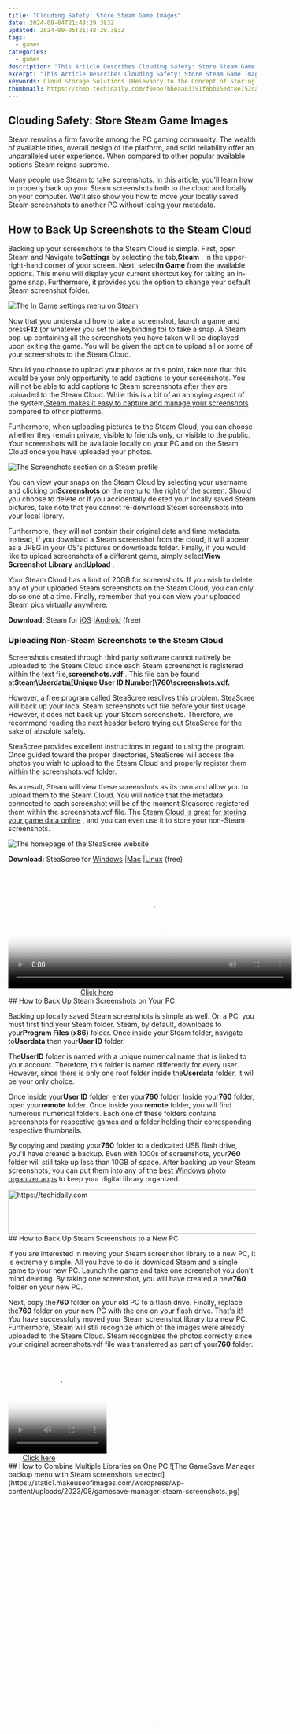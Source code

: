 ```yaml
---
title: "Clouding Safety: Store Steam Game Images"
date: 2024-09-04T21:48:29.383Z
updated: 2024-09-05T21:48:29.383Z
tags:
  - games
categories:
  - games
description: "This Article Describes Clouding Safety: Store Steam Game Images"
excerpt: "This Article Describes Clouding Safety: Store Steam Game Images"
keywords: Cloud Storage Solutions (Relevancy to the Concept of Storing Images),Steam Game Images Archive (Specificity Towards Game Image Storage on Steam Platform),Digital Image Management Tools (Broad Relevance, Captures a Wider Audience Looking for Similar Services),Online Photo Storage Services (General Search Term Indicating Cloud-Based Image Storage Solutions),Safe Cloud Data Backup (Incorporating Safety and Security Aspect of Storing Images Online),Steam Images Security Platforms (Combining Platform, Games, and a Focus on Data Protection),Cloud Storage Services for Game Developers (Targeted Towards the Game Development Community Using Steam as Their Primary Marketplace)
thumbnail: https://thmb.techidaily.com/f0ebe7bbeaa83391f6bb15edc8e752caf5cabced73b47f7e6c93255938daeeee.jpg
---
```


## Clouding Safety: Store Steam Game Images

 Steam remains a firm favorite among the PC gaming community. The wealth of available titles, overall design of the platform, and solid reliability offer an unparalleled user experience. When compared to other popular available options Steam reigns supreme.

 Many people use Steam to take screenshots. In this article, you'll learn how to properly back up your Steam screenshots both to the cloud and locally on your computer. We'll also show you how to move your locally saved Steam screenshots to another PC without losing your metadata.

## How to Back Up Screenshots to the Steam Cloud

 Backing up your screenshots to the Steam Cloud is simple. First, open Steam and Navigate to**Settings** by selecting the tab,**Steam** , in the upper-right-hand corner of your screen. Next, select**In Game** from the available options. This menu will display your current shortcut key for taking an in-game snap. Furthermore, it provides you the option to change your default Steam screenshot folder.

![The In Game settings menu on Steam](https://static1.makeuseofimages.com/wordpress/wp-content/uploads/2023/08/steam-in-game-settings.jpg)

 Now that you understand how to take a screenshot, launch a game and press**F12** (or whatever you set the keybinding to) to take a snap. A Steam pop-up containing all the screenshots you have taken will be displayed upon exiting the game. You will be given the option to upload all or some of your screenshots to the Steam Cloud.

 Should you choose to upload your photos at this point, take note that this would be your only opportunity to add captions to your screenshots. You will not be able to add captions to Steam screenshots after they are uploaded to the Steam Cloud. While this is a bit of an annoying aspect of the system,[Steam makes it easy to capture and manage your screenshots](https://www.makeuseof.com/how-to-capture-and-manage-steam-screenshots/) compared to other platforms.

 Furthermore, when uploading pictures to the Steam Cloud, you can choose whether they remain private, visible to friends only, or visible to the public. Your screenshots will be available locally on your PC and on the Steam Cloud once you have uploaded your photos.

![The Screenshots section on a Steam profile](https://static1.makeuseofimages.com/wordpress/wp-content/uploads/2023/08/steam-profile-screenshots.jpg)

 You can view your snaps on the Steam Cloud by selecting your username and clicking on**Screenshots** on the menu to the right of the screen. Should you choose to delete or if you accidentally deleted your locally saved Steam pictures, take note that you cannot re-download Steam screenshots into your local library.

 Furthermore, they will not contain their original date and time metadata. Instead, if you download a Steam screenshot from the cloud, it will appear as a JPEG in your OS's pictures or downloads folder. Finally, if you would like to upload screenshots of a different game, simply select**View Screenshot Library** and**Upload** .

 Your Steam Cloud has a limit of 20GB for screenshots. If you wish to delete any of your uploaded Steam screenshots on the Steam Cloud, you can only do so one at a time. Finally, remember that you can view your uploaded Steam pics virtually anywhere.

**Download:** Steam for [iOS](https://www.anrdoezrs.net/links/7251228/type/dlg/sid/UUmuoUeUpU39294/https://itunes.apple.com/us/app/steam-mobile/id495369748?mt=8) |[Android](https://www.anrdoezrs.net/links/7251228/type/dlg/sid/UUmuoUeUpU39294/https://play.google.com/store/apps/details?id=com.valvesoftware.android.steam.community&hl=en%5FUS) (free)

### Uploading Non-Steam Screenshots to the Steam Cloud

 Screenshots created through third party software cannot natively be uploaded to the Steam Cloud since each Steam screenshot is registered within the text file,**screenshots.vdf** . This file can be found at**Steam\\Userdata\\\[Unique User ID Number\]\\760\\screenshots.vdf.**

 However, a free program called SteaScree resolves this problem. SteaScree will back up your local Steam screenshots.vdf file before your first usage. However, it does not back up your Steam screenshots. Therefore, we recommend reading the next header before trying out SteaScree for the sake of absolute safety.

 SteaScree provides excellent instructions in regard to using the program. Once guided toward the proper directories, SteaScree will access the photos you wish to upload to the Steam Cloud and properly register them within the screenshots.vdf folder.

 As a result, Steam will view these screenshots as its own and allow you to upload them to the Steam Cloud. You will notice that the metadata connected to each screenshot will be of the moment Steascree registered them within the screenshots.vdf file. The [Steam Cloud is great for storing your game data online](https://www.makeuseof.com/how-to-use-steam-cloud/) , and you can even use it to store your non-Steam screenshots.

![The homepage of the SteaScree website](https://static1.makeuseofimages.com/wordpress/wp-content/uploads/2018/11/SteaScree-Menu-Screen-1.jpg)

**Download:** SteaScree for [Windows](https://steascree.download/) |[Mac](https://steascree.download/) |[Linux](https://steascree.download/) (free)

<!-- affiliate ads begin -->
<span id="1983539">
					<video width="576" height="240" style="cursor:pointer"
           poster="//a.impactradius-go.com/display-clicktoplayimage/1983539.png"
           onclick="if(!this.playClicked){this.play();this.setAttribute('controls',true);this.playClicked=true;}">
	   <source src="//a.impactradius-go.com/display-ad/22993-1983539">
	   <img src="//a.impactradius-go.com/display-clicktoplayimage/1983539.png" style="border: none; height: 100%; width: 100%; object-fit: contain">
	</video>
	<div style="width:360px;text-align:center"><a href="javascript:window.open(decodeURIComponent('https%3A%2F%2Fhomestyler.sjv.io%2Fc%2F5597632%2F1983539%2F22993'), '_blank');void(0);">Click here</a></div>
</span>
<img height="0" width="0" src="https://imp.pxf.io/i/5597632/1983539/22993" style="position:absolute;visibility:hidden;" border="0" />
<!-- affiliate ads end -->
## How to Back Up Steam Screenshots on Your PC

 Backing up locally saved Steam screenshots is simple as well. On a PC, you must first find your Steam folder. Steam, by default, downloads to your**Program Files (x86)** folder. Once inside your Steam folder, navigate to**Userdata** then your**User ID** folder.

 The**UserID** folder is named with a unique numerical name that is linked to your account. Therefore, this folder is named differently for every user. However, since there is only one root folder inside the**Userdata** folder, it will be your only choice.

 Once inside your**User ID** folder, enter your**760** folder. Inside your**760** folder, open your**remote** folder. Once inside your**remote** folder, you will find numerous numerical folders. Each one of these folders contains screenshots for respective games and a folder holding their corresponding respective thumbnails.

 By copying and pasting your**760** folder to a dedicated USB flash drive, you'll have created a backup. Even with 1000s of screenshots, your**760** folder will still take up less than 10GB of space. After backing up your Steam screenshots, you can put them into any of the [best Windows photo organizer apps](https://www.makeuseof.com/photo-organizer-software-windows/) to keep your digital library organized.

<!-- affiliate ads begin -->
<a href="https://appsumo.8odi.net/c/5597632/2118315/7443" target="_top" id="2118315">
  <img src="//a.impactradius-go.com/display-ad/7443-2118315" border="0" alt="https://techidaily.com" width="728" height="90"/>
</a>
<img height="0" width="0" src="https://appsumo.8odi.net/i/5597632/2118315/7443" style="position:absolute;visibility:hidden;" border="0" />
<!-- affiliate ads end -->
## How to Back Up Steam Screenshots to a New PC

 If you are interested in moving your Steam screenshot library to a new PC, it is extremely simple. All you have to do is download Steam and a single game to your new PC. Launch the game and take one screenshot you don't mind deleting. By taking one screenshot, you will have created a new**760** folder on your new PC.

 Next, copy the**760** folder on your old PC to a flash drive. Finally, replace the**760** folder on your new PC with the one on your flash drive. That's it! You have successfully moved your Steam screenshot library to a new PC. Furthermore, Steam will still recognize which of the images were already uploaded to the Steam Cloud. Steam recognizes the photos correctly since your original screenshots.vdf file was transferred as part of your**760** folder.

<!-- affiliate ads begin -->
<span id="1374820">
					<video width="200" height="200" style="cursor:pointer"
           poster="//a.impactradius-go.com/display-clicktoplayimage/1374820.png"
           onclick="if(!this.playClicked){this.play();this.setAttribute('controls',true);this.playClicked=true;}">
	   <source src="//a.impactradius-go.com/display-ad/15852-1374820">
	   <img src="//a.impactradius-go.com/display-clicktoplayimage/1374820.png" style="border: none; height: 100%; width: 100%; object-fit: contain">
	</video>
	<div style="width:125px;text-align:center"><a href="javascript:window.open(decodeURIComponent('https%3A%2F%2Fthefitville.pxf.io%2Fc%2F5597632%2F1374820%2F15852'), '_blank');void(0);">Click here</a></div>
</span>
<img height="0" width="0" src="https://imp.pxf.io/i/5597632/1374820/15852" style="position:absolute;visibility:hidden;" border="0" />
<!-- affiliate ads end -->
## How to Combine Multiple Libraries on One PC
![The GameSave Manager backup menu with Steam screenshots selected](https://static1.makeuseofimages.com/wordpress/wp-content/uploads/2023/08/gamesave-manager-steam-screenshots.jpg)

<!-- affiliate ads begin -->
<span id="2127886">
					<video width="576" height="1024" style="cursor:pointer"
           poster="//a.impactradius-go.com/display-clicktoplayimage/2127886.png"
           onclick="if(!this.playClicked){this.play();this.setAttribute('controls',true);this.playClicked=true;}">
	   <source src="//a.impactradius-go.com/display-ad/18498-2127886">
	   <img src="//a.impactradius-go.com/display-clicktoplayimage/2127886.png" style="border: none; height: 100%; width: 100%; object-fit: contain">
	</video>
	<div style="width:360px;text-align:center"><a href="javascript:window.open(decodeURIComponent('https%3A%2F%2Funicoeye.pxf.io%2Fc%2F5597632%2F2127886%2F18498'), '_blank');void(0);">Click here</a></div>
</span>
<img height="0" width="0" src="https://imp.pxf.io/i/5597632/2127886/18498" style="position:absolute;visibility:hidden;" border="0" />
<!-- affiliate ads end -->
 What should you do if you are trying to combine multiple Steam screenshot libraries from different PCs together on one computer? As long as the screenshots are from the same account, there is a way. GameSave Manager, a free popular platform that backs up PC game content for hundreds of games, is also capable of creating a backup of your Steam screenshots.

 Once downloaded, the program is ready to run. There is no need to install GameSave Manager. Simply select**Make a Backup** , choose**Steam-Screenshots** from the list of choices on the right-hand side of the program. And allow it time to back up your Steam pics into a special file.

 Next, copy the file to a USB flash drive, and install GameSave Manager on the PC you are merging your screenshots to. Finally, choose**Restore Backup** on the PC you are moving the photos to. Select the file moved from your other computer.

 After the program finishes, you will have merged your screenshots onto your PC. Since GameSave Manager plays nice with your screenshots.vdf file, Steam will still allow you to upload screenshots to the Steam Cloud. Furthermore, the Steam Cloud will recognize previously uploaded photos.

 Using GameSave Manager will allow you to organize all of your screenshots produced on multiple PCs on a single computer. As long as all the photos are from the same Steam account.

**Download:** [GameSave Manager](https://www.gamesave-manager.com/) (free)

<!-- affiliate ads begin -->
<a href="https://imp.i357552.net/c/5597632/863035/11832" target="_top" id="863035">
  <img src="//a.impactradius-go.com/display-ad/11832-863035" border="0" alt="https://techidaily.com" width="728" height="90"/>
</a>
<img height="0" width="0" src="https://imp.i357552.net/i/5597632/863035/11832" style="position:absolute;visibility:hidden;" border="0" />
<!-- affiliate ads end -->
## Make Steam Work for You

 Hopefully, you now know how to back up your Steam screenshots whether locally or online. There are plenty of great gaming experiences you can have on Steam, and capturing some of these to look back on is a great idea.

 There are a lot of great things you can do on Steam besides gaming, which is why it's proved to be such a popular platform. However, there are some people who denounce Steam, and prefer using alternative platforms.


<ins class="adsbygoogle"
     style="display:block"
     data-ad-format="autorelaxed"
     data-ad-client="ca-pub-7571918770474297"
     data-ad-slot="1223367746"></ins>



<ins class="adsbygoogle"
     style="display:block"
     data-ad-client="ca-pub-7571918770474297"
     data-ad-slot="8358498916"
     data-ad-format="auto"
     data-full-width-responsive="true"></ins>





<span class="atpl-alsoreadstyle">Also read:</span>
<div><ul>
<li><a href="https://digital-screen-recording.techidaily.com/new-google-meet-unlocked-a-free-in-depth-user-manual-for-2024/"><u>[New] Google Meet Unlocked  A Free, In-Depth User Manual for 2024</u></a></li>
<li><a href="https://facebook-video-footage.techidaily.com/new-in-2024-earning-mastery-youtube-short-video-tips/"><u>[New] In 2024, Earning Mastery  Youtube Short Video Tips</u></a></li>
<li><a href="https://instagram-video-recordings.techidaily.com/new-in-2024-how-to-effortlessly-access-and-apply-instagrams-best-filters/"><u>[New] In 2024, How to Effortlessly Access and Apply Instagram's Best Filters</u></a></li>
<li><a href="https://article-tips.techidaily.com/new-professionals-choice-best-top-10-4k-monitors-for-2024/"><u>[New] Professional's Choice  Best Top 10 4K Monitors for 2024</u></a></li>
<li><a href="https://article-posts.techidaily.com/updated-2024-approved-date-labeling-tips-for-image-archivists/"><u>[Updated] 2024 Approved  Date Labeling Tips for Image Archivists</u></a></li>
<li><a href="https://youtube-data.techidaily.com/ed-2024-approved-grassroots-video-marketing-strategies/"><u>[Updated] 2024 Approved  Grassroots Video Marketing Strategies</u></a></li>
<li><a href="https://instagram-videos.techidaily.com/updated-2024-approved-instagrams-time-constraints-for-video-content-explored/"><u>[Updated] 2024 Approved  Instagram's Time Constraints for Video Content Explored</u></a></li>
<li><a href="https://twitter-videos.techidaily.com/updated-digitally-preserved-the-ultimate-guide-for-saving-twitter-vids/"><u>[Updated] Digitally Preserved  The Ultimate Guide for Saving Twitter Vids</u></a></li>
<li><a href="https://digital-screen-recording.techidaily.com/updated-discovering-the-power-of-fraps-in-video-capture/"><u>[Updated] Discovering the Power of Fraps in Video Capture</u></a></li>
<li><a href="https://extra-skills.techidaily.com/updated-navigating-zoomed-in-shots-avoiding-common-pitfalls-with-videoleap/"><u>[Updated] Navigating Zoomed-In Shots  Avoiding Common Pitfalls with VideoLeap</u></a></li>
<li><a href="https://twitter-videos.techidaily.com/updated-taking-twitters-short-form-stories-and-making-them-come-alive-as-gifs-for-2024/"><u>[Updated] Taking Twitter's Short Form Stories and Making Them Come Alive as GIFS for 2024</u></a></li>
<li><a href="https://facebook-video-recording.techidaily.com/2024-approved-the-circle-of-life-filming-iphone-videography-explained/"><u>2024 Approved  The Circle of Life Filming  IPhone Videography Explained</u></a></li>
<li><a href="https://mondly-stories.techidaily.com/afrikaans-proficiency-achieved-faster-reasons-supported-by-mondlys-approach/"><u>Afrikaans Proficiency Achieved Faster: Reasons Supported by Mondly's Approach</u></a></li>
<li><a href="https://techidaily.com/best-fixes-for-xiaomi-13t-hard-reset-drfone-by-drfone-reset-android-reset-android/"><u>Best Fixes For Xiaomi 13T Hard Reset | Dr.fone</u></a></li>
<li><a href="https://windows11.techidaily.com/bold-stealth-for-your-wi-fi-on-windows-pcs/"><u>Bold Stealth for Your Wi-Fi on Windows PCs</u></a></li>
<li><a href="https://on-screen-recording.techidaily.com/complete-minecraft-gameplay-capture-protocol/"><u>Complete Minecraft Gameplay Capture Protocol</u></a></li>
<li><a href="https://some-approaches.techidaily.com/continued-protection-for-windows-11-beyond-2025-subscription-required/"><u>Continued Protection for Windows 11 Beyond 2025 – Subscription Required?</u></a></li>
<li><a href="https://games-able.techidaily.com/crafting-a-winning-appeal-to-eas-beta-selection-panel/"><u>Crafting a Winning Appeal to EA's Beta Selection Panel</u></a></li>
<li><a href="https://games-able.techidaily.com/crossover-techniques-for-optimal-bg3-on-apple-computers/"><u>CrossOver Techniques for Optimal BG3 on Apple Computers</u></a></li>
<li><a href="https://games-able.techidaily.com/ddr5-system-standouts-best-in-24/"><u>DDR5 System Standouts: Best in '24</u></a></li>
<li><a href="https://games-able.techidaily.com/deciding-your-favorite-gaming-buddy-for-rpi-batocera-or-retropie/"><u>Deciding Your Favorite Gaming Buddy for RPi: Batocera or RetroPie?</u></a></li>
<li><a href="https://ios-unlock.techidaily.com/disabling-apple-iphone-13-mini-parental-restrictions-withwithout-password-by-drfone-ios/"><u>Disabling Apple iPhone 13 mini Parental Restrictions With/Without Password</u></a></li>
<li><a href="https://games-able.techidaily.com/economical-high-end-graphics-selection/"><u>Economical High-End Graphics Selection</u></a></li>
<li><a href="https://games-able.techidaily.com/embark-on-a-server-switch-journey-from-bedrock-to-java-using-geysermc/"><u>Embark on a Server Switch Journey: From Bedrock to Java Using GeyserMC</u></a></li>
<li><a href="https://games-able.techidaily.com/encrypting-gaming-conversations-on-series-sx/"><u>Encrypting Gaming Conversations on Series S/X</u></a></li>
<li><a href="https://games-able.techidaily.com/enhance-privacy-by-excluding-mics-from-your-ps5-setup/"><u>Enhance Privacy by Excluding Mics From Your PS5 Setup</u></a></li>
<li><a href="https://games-able.techidaily.com/expert-tips-to-fix-broken-xbox-series-sx/"><u>Expert Tips to Fix Broken Xbox Series S/X</u></a></li>
<li><a href="https://games-able.techidaily.com/fine-tuning-settings-for-a-perfect-typing-experience-on-steam-deck/"><u>Fine-Tuning Settings for a Perfect Typing Experience on Steam Deck</u></a></li>
<li><a href="https://common-error.techidaily.com/fixing-power-state-failure-in-your-driver-essential-tips-and-solutions/"><u>Fixing Power State Failure in Your Driver: Essential Tips & Solutions</u></a></li>
<li><a href="https://games-able.techidaily.com/game-the-best-way-ultrawide-monitors-at-144hz/"><u>Game the Best Way: Ultrawide Monitors at 144Hz</u></a></li>
<li><a href="https://games-able.techidaily.com/gamers-ultimate-companion-high-refresh-rate-panels/"><u>Gamers’ Ultimate Companion: High-Refresh Rate Panels</u></a></li>
<li><a href="https://games-able.techidaily.com/gauge-gpus-vram-knowledge-at-hand/"><u>Gauge GPU's VRAM: Knowledge at Hand</u></a></li>
<li><a href="https://some-techniques.techidaily.com/in-2024-how-to-effortlessly-migrate-to-macos-sierra-version/"><u>In 2024, How-To  Effortlessly Migrate to macOS Sierra Version</u></a></li>
<li><a href="https://facebook-video-content.techidaily.com/in-2024-the-social-media-gurus-guide-to-exceptional-facebook-broadcasts/"><u>In 2024, The Social Media Guru's Guide to Exceptional Facebook Broadcasts</u></a></li>
<li><a href="https://driver-install.techidaily.com/introduce-new-acer-graphics-to-w11/"><u>Introduce New Acer Graphics to W11</u></a></li>
<li><a href="https://games-able.techidaily.com/master-your-roleplay-game-six-efficient-chatgpt-approaches-for-dms/"><u>Master Your Roleplay Game: Six Efficient ChatGPT Approaches for DMs</u></a></li>
<li><a href="https://games-able.techidaily.com/playstation-5-vs-economic-pc-the-ultimate-test/"><u>PlayStation 5 V/S Economic PC: The Ultimate Test</u></a></li>
<li><a href="https://games-able.techidaily.com/premium-ssd-reviews-ps5-edition/"><u>Premium SSD Reviews: PS5 Edition</u></a></li>
<li><a href="https://games-able.techidaily.com/pretend-promo-reality-check-in-the-gaming-sphere/"><u>Pretend Promo Reality Check in the Gaming Sphere</u></a></li>
<li><a href="https://games-able.techidaily.com/psp-converting-into-an-rgb-gba-counterpart/"><u>PSP: Converting Into an RGB GBA Counterpart</u></a></li>
<li><a href="https://games-able.techidaily.com/refrain-from-ps5-buying-heres-why/"><u>Refrain From PS5 Buying - Here's Why</u></a></li>
<li><a href="https://fox-that.techidaily.com/revitalize-your-iphones-alert-system-overcome-no-vibration-on-silentring-with-these-eight-strategies/"><u>Revitalize Your iPhone’s Alert System: Overcome No Vibration on Silent/Ring with These Eight Strategies</u></a></li>
<li><a href="https://games-able.techidaily.com/selecting-superior-desk-protective-matts/"><u>Selecting Superior Desk Protective Matts</u></a></li>
<li><a href="https://games-able.techidaily.com/streamline-your-way-to-a-running-steam-application/"><u>Streamline Your Way to a Running Steam Application</u></a></li>
<li><a href="https://games-able.techidaily.com/streamlining-steams-refund-process-for-complete-reimbursement/"><u>Streamlining Steam's Refund Process for Complete Reimbursement</u></a></li>
<li><a href="https://games-able.techidaily.com/tackling-error-262-in-roblox-platform/"><u>Tackling Error 262 in Roblox Platform</u></a></li>
<li><a href="https://games-able.techidaily.com/the-4-best-video-game-emulators-to-install-on-your-iphone-or-ipad/"><u>The 4 Best Video Game Emulators to Install on Your iPhone or iPad</u></a></li>
<li><a href="https://games-able.techidaily.com/the-6-game-dynamics-that-drive-player-engagement/"><u>The 6 Game Dynamics That Drive Player Engagement</u></a></li>
<li><a href="https://tech-savvy.techidaily.com/the-editors-guide-to-responsible-ai-engagement/"><u>The Editor's Guide to Responsible AI Engagement</u></a></li>
<li><a href="https://games-able.techidaily.com/the-finest-office-mats-for-enhanced-productivity/"><u>The Finest Office Mats for Enhanced Productivity</u></a></li>
<li><a href="https://remote-screen-capture.techidaily.com/the-premier-windows-camcorders-guide/"><u>The Premier Windows Camcorders Guide</u></a></li>
<li><a href="https://games-able.techidaily.com/the-unlikely-future-of-gamefi-among-serious-gamers/"><u>The Unlikely Future of GameFi Among Serious Gamers</u></a></li>
<li><a href="https://some-approaches.techidaily.com/top-transcoding-approaches-to-boost-zoom-videos-for-2024/"><u>Top Transcoding Approaches to Boost Zoom Videos for 2024</u></a></li>
<li><a href="https://program-issues.techidaily.com/troubleshooting-game-performance-issues-in-half-life-alyx-no-more-lag/"><u>Troubleshooting Game Performance Issues in Half-Life Alyx - No More Lag</u></a></li>
<li><a href="https://games-able.techidaily.com/uncover-hidden-treasures-for-your-overheating-deck/"><u>Uncover Hidden Treasures for Your Overheating Deck</u></a></li>
<li><a href="https://games-able.techidaily.com/unlocking-gba-games-in-your-linux-console/"><u>Unlocking GBA Games in Your Linux Console</u></a></li>
<li><a href="https://hardware-reviews.techidaily.com/unveiling-technology-secrets-with-toms-review-panel/"><u>Unveiling Technology Secrets with Tom's Review Panel</u></a></li>
<li><a href="https://games-able.techidaily.com/vintage-pokemon-adventures-on-your-phone/"><u>Vintage Pokémon Adventures on Your Phone</u></a></li>
<li><a href="https://games-able.techidaily.com/xbox-audio-configuration-exclusive-for-headphones/"><u>Xbox Audio Configuration: Exclusive for Headphones</u></a></li>
</ul></div>
